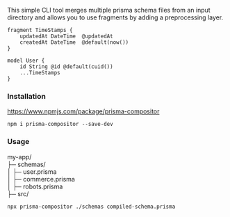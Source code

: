This simple CLI tool merges multiple prisma schema files from an input directory and allows you to use fragments 
by adding a preprocessing layer. 

```
fragment TimeStamps {
    updatedAt DateTime  @updatedAt
    createdAt DateTime  @default(now())
}

model User {
    id String @id @default(cuid())
    ...TimeStamps
}
```

### Installation
https://www.npmjs.com/package/prisma-compositor

`npm i prisma-compositor --save-dev`

### Usage

my-app/  
├─ schemas/  
│  ├─ user.prisma  
│  ├─ commerce.prisma  
│  ├─ robots.prisma  
├─ src/  

`npx prisma-compositor ./schemas compiled-schema.prisma`